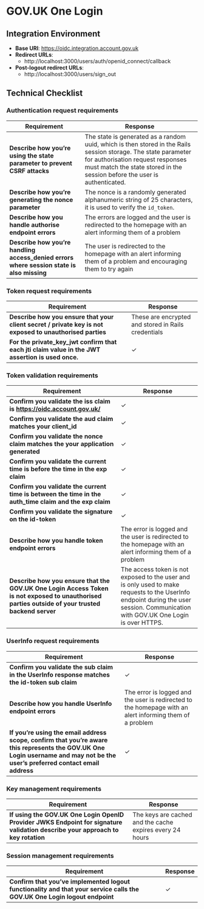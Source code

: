 # GOV.UK One Login

## Integration Environment
- __Base URI__: https://oidc.integration.account.gov.uk
- __Redirect URLs__:
    - http://localhost:3000/users/auth/openid_connect/callback
- __Post-logout redirect URLs__:
    - http://localhost:3000/users/sign_out


## Technical Checklist

### Authentication request requirements
| Requirement | Response |
| --- | --- |
| __Describe how you’re using the state parameter to prevent CSRF attacks__ | The state is generated as a random uuid, which is then stored in the Rails session storage. The state parameter for authorisation request responses must match the state stored in the session before the user is authenticated. 
| __Describe how you’re generating the nonce parameter__ | The nonce is a randomly generated alphanumeric string of 25 characters, it is used to verify the `id_token`. |
| __Describe how you handle authorise endpoint errors__  | The errors are logged and the user is redirected to the homepage with an alert informing them of a problem  |
| __Describe how you’re handling access_denied errors where session state is also missing__ | The user is redirected to the homepage with an alert informing them of a problem and encouraging them to try again |

### Token request requirements 
| Requirement | Response |
| --- | --- |
| __Describe how you ensure that your client secret / private key is not exposed to unauthorised parties__ | These are encrypted and stored in Rails credentials |
| __For the private_key_jwt confirm that each jti claim value in the JWT assertion is used once.__ | &check; |

### Token validation requirements 
| Requirement | Response |
| --- | --- |
| __Confirm you validate the iss claim is https://oidc.account.gov.uk/__ | &check; |
| __Confirm you validate the aud claim matches your client_id__ | &check; |
| __Confirm you validate the nonce claim matches the your application generated__ | &check; |
| __Confirm you validate the current time is before the time in the exp claim__  | &check; |
| __Confirm you validate the current time is between the time in the auth_time claim and the exp claim__ | &check; |
| __Confirm you validate the signature on the id-token__ | &check; |
| __Describe how you handle token endpoint errors__ | The error is logged and the user is redirected to the homepage with an alert informing them of a problem  |
| __Describe how you ensure that the GOV.UK One Login Access Token is not exposed to unauthorised parties outside of your trusted backend server__  | The access token is not exposed to the user and is only used to make requests to the UserInfo endpoint during the user session. Communication with GOV.UK One Login is over HTTPS. |

### UserInfo request requirements  
| Requirement | Response |
| --- | --- |
| __Confirm you validate the sub claim in the UserInfo response matches the id-token sub claim__  | &check; |
| __Describe how you handle UserInfo endpoint errors__ | The error is logged and the user is redirected to the homepage with an alert informing them of a problem |
| __If you’re using the email address scope, confirm that you’re aware this represents the GOV.UK One Login username and may not be the user’s preferred contact email address__ | &check; |

### Key management requirements 
| Requirement | Response |
| --- | --- |
| __If using the GOV.UK One Login OpenID Provider JWKS Endpoint for signature validation describe your approach to key rotation__ | The keys are cached and the cache expires every 24 hours |

### Session management requirements  
| Requirement | Response |
| --- | --- |
| __Confirm that you’ve implemented logout functionality and that your service calls the GOV.UK One Login logout endpoint__ | &check; |
